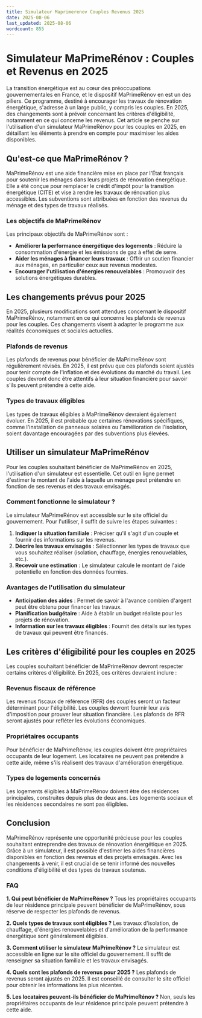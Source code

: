 ```yaml
---
title: Simulateur Maprimerenov Couples Revenus 2025
date: 2025-08-06
last_updated: 2025-08-06
wordcount: 855
---
```


# Simulateur MaPrimeRénov : Couples et Revenus en 2025

La transition énergétique est au cœur des préoccupations gouvernementales en France, et le dispositif MaPrimeRénov en est un des piliers. Ce programme, destiné à encourager les travaux de rénovation énergétique, s'adresse à un large public, y compris les couples. En 2025, des changements sont à prévoir concernant les critères d'éligibilité, notamment en ce qui concerne les revenus. Cet article se penche sur l'utilisation d'un simulateur MaPrimeRénov pour les couples en 2025, en détaillant les éléments à prendre en compte pour maximiser les aides disponibles.

## Qu'est-ce que MaPrimeRénov ?

MaPrimeRénov est une aide financière mise en place par l'État français pour soutenir les ménages dans leurs projets de rénovation énergétique. Elle a été conçue pour remplacer le crédit d'impôt pour la transition énergétique (CITE) et vise à rendre les travaux de rénovation plus accessibles. Les subventions sont attribuées en fonction des revenus du ménage et des types de travaux réalisés.

### Les objectifs de MaPrimeRénov

Les principaux objectifs de MaPrimeRénov sont :

- **Améliorer la performance énergétique des logements** : Réduire la consommation d'énergie et les émissions de gaz à effet de serre.
- **Aider les ménages à financer leurs travaux** : Offrir un soutien financier aux ménages, en particulier ceux aux revenus modestes.
- **Encourager l'utilisation d'énergies renouvelables** : Promouvoir des solutions énergétiques durables.

## Les changements prévus pour 2025

En 2025, plusieurs modifications sont attendues concernant le dispositif MaPrimeRénov, notamment en ce qui concerne les plafonds de revenus pour les couples. Ces changements visent à adapter le programme aux réalités économiques et sociales actuelles.

### Plafonds de revenus

Les plafonds de revenus pour bénéficier de MaPrimeRénov sont régulièrement révisés. En 2025, il est prévu que ces plafonds soient ajustés pour tenir compte de l'inflation et des évolutions du marché du travail. Les couples devront donc être attentifs à leur situation financière pour savoir s'ils peuvent prétendre à cette aide.

### Types de travaux éligibles

Les types de travaux éligibles à MaPrimeRénov devraient également évoluer. En 2025, il est probable que certaines rénovations spécifiques, comme l'installation de panneaux solaires ou l'amélioration de l'isolation, soient davantage encouragées par des subventions plus élevées.

## Utiliser un simulateur MaPrimeRénov

Pour les couples souhaitant bénéficier de MaPrimeRénov en 2025, l'utilisation d'un simulateur est essentielle. Cet outil en ligne permet d'estimer le montant de l'aide à laquelle un ménage peut prétendre en fonction de ses revenus et des travaux envisagés.

### Comment fonctionne le simulateur ?

Le simulateur MaPrimeRénov est accessible sur le site officiel du gouvernement. Pour l'utiliser, il suffit de suivre les étapes suivantes :

1. **Indiquer la situation familiale** : Préciser qu'il s'agit d'un couple et fournir des informations sur les revenus.
2. **Décrire les travaux envisagés** : Sélectionner les types de travaux que vous souhaitez réaliser (isolation, chauffage, énergies renouvelables, etc.).
3. **Recevoir une estimation** : Le simulateur calcule le montant de l'aide potentielle en fonction des données fournies.

### Avantages de l'utilisation du simulateur

- **Anticipation des aides** : Permet de savoir à l'avance combien d'argent peut être obtenu pour financer les travaux.
- **Planification budgétaire** : Aide à établir un budget réaliste pour les projets de rénovation.
- **Information sur les travaux éligibles** : Fournit des détails sur les types de travaux qui peuvent être financés.

## Les critères d'éligibilité pour les couples en 2025

Les couples souhaitant bénéficier de MaPrimeRénov devront respecter certains critères d'éligibilité. En 2025, ces critères devraient inclure :

### Revenus fiscaux de référence

Les revenus fiscaux de référence (RFR) des couples seront un facteur déterminant pour l'éligibilité. Les couples devront fournir leur avis d'imposition pour prouver leur situation financière. Les plafonds de RFR seront ajustés pour refléter les évolutions économiques.

### Propriétaires occupants

Pour bénéficier de MaPrimeRénov, les couples doivent être propriétaires occupants de leur logement. Les locataires ne peuvent pas prétendre à cette aide, même s'ils réalisent des travaux d'amélioration énergétique.

### Types de logements concernés

Les logements éligibles à MaPrimeRénov doivent être des résidences principales, construites depuis plus de deux ans. Les logements sociaux et les résidences secondaires ne sont pas éligibles.

## Conclusion

MaPrimeRénov représente une opportunité précieuse pour les couples souhaitant entreprendre des travaux de rénovation énergétique en 2025. Grâce à un simulateur, il est possible d'estimer les aides financières disponibles en fonction des revenus et des projets envisagés. Avec les changements à venir, il est crucial de se tenir informé des nouvelles conditions d'éligibilité et des types de travaux soutenus.

### FAQ

**1. Qui peut bénéficier de MaPrimeRénov ?**
Tous les propriétaires occupants de leur résidence principale peuvent bénéficier de MaPrimeRénov, sous réserve de respecter les plafonds de revenus.

**2. Quels types de travaux sont éligibles ?**
Les travaux d'isolation, de chauffage, d'énergies renouvelables et d'amélioration de la performance énergétique sont généralement éligibles.

**3. Comment utiliser le simulateur MaPrimeRénov ?**
Le simulateur est accessible en ligne sur le site officiel du gouvernement. Il suffit de renseigner sa situation familiale et les travaux envisagés.

**4. Quels sont les plafonds de revenus pour 2025 ?**
Les plafonds de revenus seront ajustés en 2025. Il est conseillé de consulter le site officiel pour obtenir les informations les plus récentes.

**5. Les locataires peuvent-ils bénéficier de MaPrimeRénov ?**
Non, seuls les propriétaires occupants de leur résidence principale peuvent prétendre à cette aide.